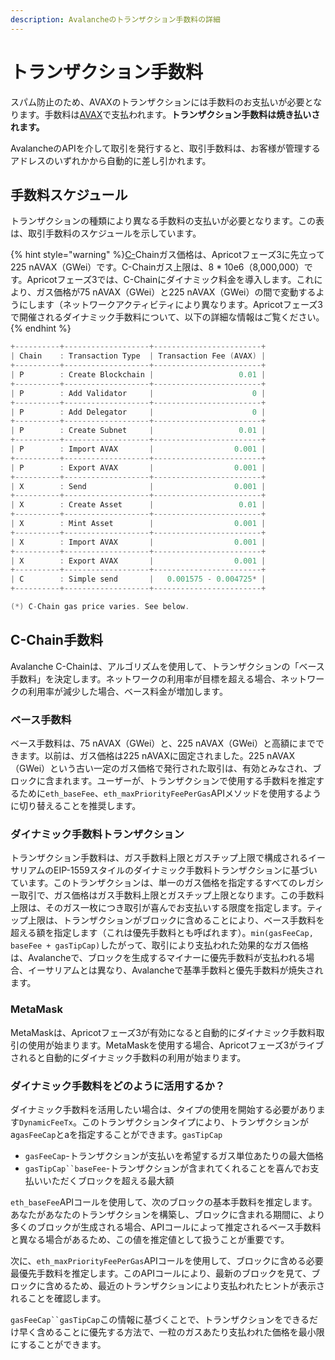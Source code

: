 ```yaml
---
description: Avalancheのトランザクション手数料の詳細
---
```


# トランザクション手数料

スパム防止のため、AVAXのトランザクションには手数料のお支払いが必要となります。手数料は[AVAX](../../#avalanche-avax-token)で支払われます。**トランザクション手数料は焼き払いされます。**

AvalancheのAPIを介して取引を発行すると、取引手数料は、お客様が管理するアドレスのいずれかから自動的に差し引かれます。

## 手数料スケジュール

トランザクションの種類により異なる手数料の支払いが必要となります。この表は、取引手数料のスケジュールを示しています。

{% hint style="warning" %}[C-](./#contract-chain-c-chain)Chainガス価格は、Apricotフェーズ3に先立って225 nAVAX（GWei）です。C-Chainガス上限は、8 \* 10e6（8,000,000）です。Apricotフェーズ3では、C-Chainにダイナミック料金を導入します。これにより、ガス価格が75 nAVAX（GWei）と225 nAVAX（GWei）の間で変動するようにします（ネットワークアクティビティにより異なります。Apricotフェーズ3で開催されるダイナミック手数料について、以下の詳細な情報はご覧ください。{% endhint %}

```cpp
+----------+-------------------+------------------------+
| Chain    : Transaction Type  | Transaction Fee (AVAX) |
+----------+-------------------+------------------------+
| P        : Create Blockchain |                   0.01 |
+----------+-------------------+------------------------+
| P        : Add Validator     |                      0 |
+----------+-------------------+------------------------+
| P        : Add Delegator     |                      0 |
+----------+-------------------+------------------------+
| P        : Create Subnet     |                   0.01 |
+----------+-------------------+------------------------+
| P        : Import AVAX       |                  0.001 |
+----------+-------------------+------------------------+
| P        : Export AVAX       |                  0.001 |
+----------+-------------------+------------------------+
| X        : Send              |                  0.001 |
+----------+-------------------+------------------------+
| X        : Create Asset      |                   0.01 |
+----------+-------------------+------------------------+
| X        : Mint Asset        |                  0.001 |
+----------+-------------------+------------------------+
| X        : Import AVAX       |                  0.001 |
+----------+-------------------+------------------------+
| X        : Export AVAX       |                  0.001 |
+----------+-------------------+------------------------+
| C        : Simple send       |   0.001575 - 0.004725* |
+----------+-------------------+------------------------+

(*) C-Chain gas price varies. See below.
```

## C-Chain手数料

Avalanche C-Chainは、アルゴリズムを使用して、トランザクションの「ベース手数料」を決定します。ネットワークの利用率が目標を超える場合、ネットワークの利用率が減少した場合、ベース料金が増加します。

### ベース手数料

ベース手数料は、75 nAVAX（GWei）と、225 nAVAX（GWei）と高額にまでできます。以前は、ガス価格は225 nAVAXに固定されました。225 nAVAX（GWei）という古い一定のガス価格で発行された取引は、有効とみなされ、ブロックに含まれます。ユーザーが、トランザクションで使用する手数料を推定するために`eth_baseFee`、`eth_maxPriorityFeePerGas`APIメソッドを使用するように切り替えることを推奨します。

### ダイナミック手数料トランザクション

トランザクション手数料は、ガス手数料上限とガスチップ上限で構成されるイーサリアムのEIP-1559スタイルのダイナミック手数料トランザクションに基づいています。このトランザクションは、単一のガス価格を指定するすべてのレガシー取引で、ガス価格はガス手数料上限とガスチップ上限となります。この手数料上限は、そのガス一枚につき取引が喜んでお支払いする限度を指定します。ティップ上限は、トランザクションがブロックに含めることにより、ベース手数料を超える額を指定します（これは優先手数料とも呼ばれます）。`min(gasFeeCap, baseFee + gasTipCap)`したがって、取引により支払われた効果的なガス価格は、Avalancheで、ブロックを生成するマイナーに優先手数料が支払われる場合、イーサリアムとは異なり、Avalancheで基準手数料と優先手数料が焼失されます。

### MetaMask

MetaMaskは、Apricotフェーズ3が有効になると自動的にダイナミック手数料取引の使用が始まります。MetaMaskを使用する場合、Apricotフェーズ3がライブされると自動的にダイナミック手数料の利用が始まります。

### ダイナミック手数料をどのように活用するか？

ダイナミック手数料を活用したい場合は、タイプの使用を開始する必要があります`DynamicFeeTx`。このトランザクションタイプにより、トランザクションがa`gasFeeCap`とaを指定することができます。`gasTipCap`

* `gasFeeCap`-トランザクションが支払いを希望するガス単位あたりの最大価格
* `gasTipCap``baseFee`-トランザクションが含まれてくれることを喜んでお支払いいただくブロックを超える最大額

`eth_baseFee`APIコールを使用して、次のブロックの基本手数料を推定します。あなたがあなたのトランザクションを構築し、ブロックに含まれる期間に、より多くのブロックが生成される場合、APIコールによって推定されるベース手数料と異なる場合があるため、この値を推定値として扱うことが重要です。

次に、`eth_maxPriorityFeePerGas`APIコールを使用して、ブロックに含める必要最優先手数料を推定します。このAPIコールにより、最新のブロックを見て、ブロックに含めるため、最近のトランザクションにより支払われたヒントが表示されることを確認します。

`gasFeeCap``gasTipCap`この情報に基づくことで、トランザクションをできるだけ早く含めることに優先する方法で、一粒のガスあたり支払われた価格を最小限にすることができます。

